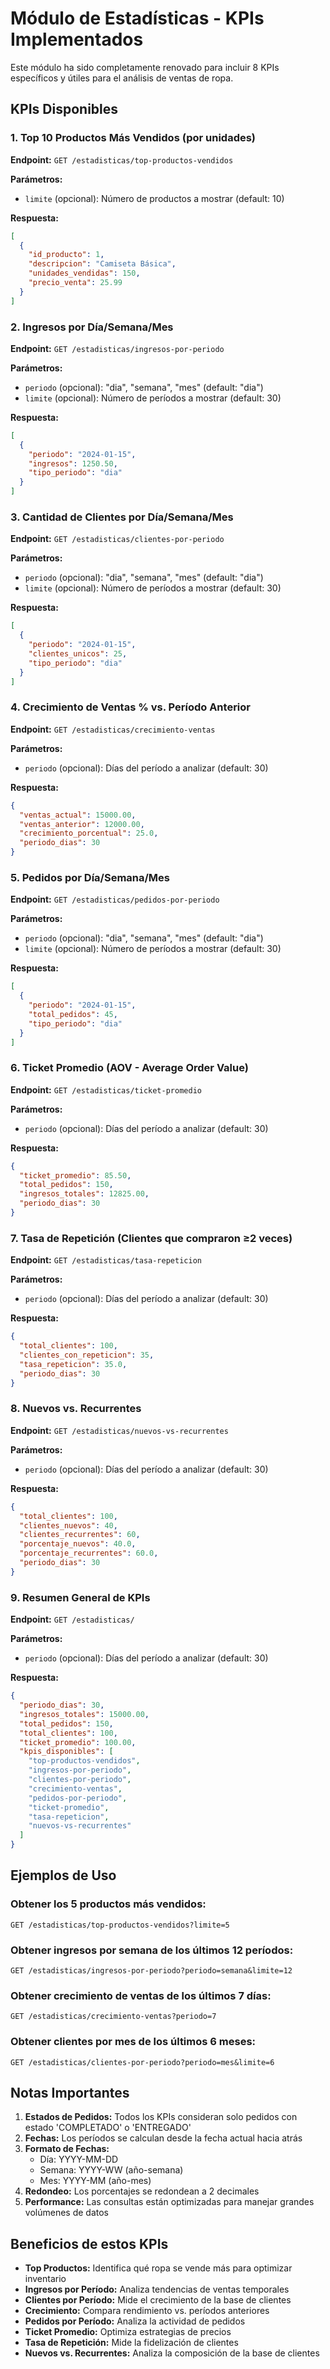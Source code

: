 # Módulo de Estadísticas - KPIs Implementados

Este módulo ha sido completamente renovado para incluir 8 KPIs específicos y útiles para el análisis de ventas de ropa.

## KPIs Disponibles

### 1. Top 10 Productos Más Vendidos (por unidades)
**Endpoint:** `GET /estadisticas/top-productos-vendidos`

**Parámetros:**
- `limite` (opcional): Número de productos a mostrar (default: 10)

**Respuesta:**
```json
[
  {
    "id_producto": 1,
    "descripcion": "Camiseta Básica",
    "unidades_vendidas": 150,
    "precio_venta": 25.99
  }
]
```

### 2. Ingresos por Día/Semana/Mes
**Endpoint:** `GET /estadisticas/ingresos-por-periodo`

**Parámetros:**
- `periodo` (opcional): "dia", "semana", "mes" (default: "dia")
- `limite` (opcional): Número de períodos a mostrar (default: 30)

**Respuesta:**
```json
[
  {
    "periodo": "2024-01-15",
    "ingresos": 1250.50,
    "tipo_periodo": "dia"
  }
]
```

### 3. Cantidad de Clientes por Día/Semana/Mes
**Endpoint:** `GET /estadisticas/clientes-por-periodo`

**Parámetros:**
- `periodo` (opcional): "dia", "semana", "mes" (default: "dia")
- `limite` (opcional): Número de períodos a mostrar (default: 30)

**Respuesta:**
```json
[
  {
    "periodo": "2024-01-15",
    "clientes_unicos": 25,
    "tipo_periodo": "dia"
  }
]
```

### 4. Crecimiento de Ventas % vs. Período Anterior
**Endpoint:** `GET /estadisticas/crecimiento-ventas`

**Parámetros:**
- `periodo` (opcional): Días del período a analizar (default: 30)

**Respuesta:**
```json
{
  "ventas_actual": 15000.00,
  "ventas_anterior": 12000.00,
  "crecimiento_porcentual": 25.0,
  "periodo_dias": 30
}
```

### 5. Pedidos por Día/Semana/Mes
**Endpoint:** `GET /estadisticas/pedidos-por-periodo`

**Parámetros:**
- `periodo` (opcional): "dia", "semana", "mes" (default: "dia")
- `limite` (opcional): Número de períodos a mostrar (default: 30)

**Respuesta:**
```json
[
  {
    "periodo": "2024-01-15",
    "total_pedidos": 45,
    "tipo_periodo": "dia"
  }
]
```

### 6. Ticket Promedio (AOV - Average Order Value)
**Endpoint:** `GET /estadisticas/ticket-promedio`

**Parámetros:**
- `periodo` (opcional): Días del período a analizar (default: 30)

**Respuesta:**
```json
{
  "ticket_promedio": 85.50,
  "total_pedidos": 150,
  "ingresos_totales": 12825.00,
  "periodo_dias": 30
}
```

### 7. Tasa de Repetición (Clientes que compraron ≥2 veces)
**Endpoint:** `GET /estadisticas/tasa-repeticion`

**Parámetros:**
- `periodo` (opcional): Días del período a analizar (default: 30)

**Respuesta:**
```json
{
  "total_clientes": 100,
  "clientes_con_repeticion": 35,
  "tasa_repeticion": 35.0,
  "periodo_dias": 30
}
```

### 8. Nuevos vs. Recurrentes
**Endpoint:** `GET /estadisticas/nuevos-vs-recurrentes`

**Parámetros:**
- `periodo` (opcional): Días del período a analizar (default: 30)

**Respuesta:**
```json
{
  "total_clientes": 100,
  "clientes_nuevos": 40,
  "clientes_recurrentes": 60,
  "porcentaje_nuevos": 40.0,
  "porcentaje_recurrentes": 60.0,
  "periodo_dias": 30
}
```

### 9. Resumen General de KPIs
**Endpoint:** `GET /estadisticas/`

**Parámetros:**
- `periodo` (opcional): Días del período a analizar (default: 30)

**Respuesta:**
```json
{
  "periodo_dias": 30,
  "ingresos_totales": 15000.00,
  "total_pedidos": 150,
  "total_clientes": 100,
  "ticket_promedio": 100.00,
  "kpis_disponibles": [
    "top-productos-vendidos",
    "ingresos-por-periodo",
    "clientes-por-periodo",
    "crecimiento-ventas",
    "pedidos-por-periodo",
    "ticket-promedio",
    "tasa-repeticion",
    "nuevos-vs-recurrentes"
  ]
}
```

## Ejemplos de Uso

### Obtener los 5 productos más vendidos:
```
GET /estadisticas/top-productos-vendidos?limite=5
```

### Obtener ingresos por semana de los últimos 12 períodos:
```
GET /estadisticas/ingresos-por-periodo?periodo=semana&limite=12
```

### Obtener crecimiento de ventas de los últimos 7 días:
```
GET /estadisticas/crecimiento-ventas?periodo=7
```

### Obtener clientes por mes de los últimos 6 meses:
```
GET /estadisticas/clientes-por-periodo?periodo=mes&limite=6
```

## Notas Importantes

1. **Estados de Pedidos:** Todos los KPIs consideran solo pedidos con estado 'COMPLETADO' o 'ENTREGADO'
2. **Fechas:** Los períodos se calculan desde la fecha actual hacia atrás
3. **Formato de Fechas:** 
   - Día: YYYY-MM-DD
   - Semana: YYYY-WW (año-semana)
   - Mes: YYYY-MM (año-mes)
4. **Redondeo:** Los porcentajes se redondean a 2 decimales
5. **Performance:** Las consultas están optimizadas para manejar grandes volúmenes de datos

## Beneficios de estos KPIs

- **Top Productos:** Identifica qué ropa se vende más para optimizar inventario
- **Ingresos por Período:** Analiza tendencias de ventas temporales
- **Clientes por Período:** Mide el crecimiento de la base de clientes
- **Crecimiento:** Compara rendimiento vs. períodos anteriores
- **Pedidos por Período:** Analiza la actividad de pedidos
- **Ticket Promedio:** Optimiza estrategias de precios
- **Tasa de Repetición:** Mide la fidelización de clientes
- **Nuevos vs. Recurrentes:** Analiza la composición de la base de clientes

